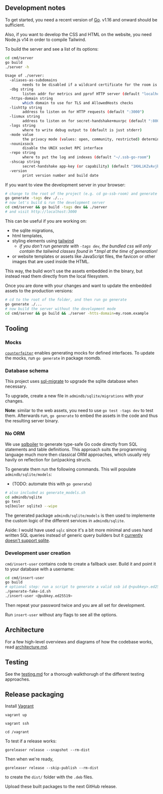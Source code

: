<!--
SPDX-FileCopyrightText: 2021 The NGI Pointer Secure-Scuttlebutt Team of 2020/2021

SPDX-License-Identifier: CC0-1.0
-->

## Development notes

To get started, you need a recent version of [Go](https://golang.org). v1.16 and onward should be sufficient.

Also, if you want to develop the CSS and HTML on the website, you need Node.js v14 in order to compile Tailwind.

To build the server and see a list of its options:

```bash
cd cmd/server
go build
./server -h

Usage of ./server:
  -aliases-as-subdomains
    	needs to be disabled if a wildcard certificate for the room is not available. (default true)
  -dbg string
    	listen addr for metrics and pprof HTTP server (default "localhost:6078")
  -https-domain string
    	which domain to use for TLS and AllowedHosts checks
  -lishttp string
    	address to listen on for HTTP requests (default ":3000")
  -lismux string
    	address to listen on for secret-handshake+muxrpc (default ":8008")
  -logs string
    	where to write debug output to (default is just stderr)
  -mode value
    	the privacy mode (values: open, community, restricted) determining room access controls
  -nounixsock
    	disable the UNIX socket RPC interface
  -repo string
    	where to put the log and indexes (default "~/.ssb-go-room")
  -shscap string
    	secret-handshake app-key (or capability) (default "1KHLiKZvAvjbY1ziZEHMXawbCEIM6qwjCDm3VYRan/s=")
  -version
    	print version number and build date

```

If you want to view the development server in your browser:
```sh
# change to the root of the project (e.g. cd go-ssb-room) and generate the frontend's styling; requires npm
go generate -tags dev ./...
# now let's build & run the development server
cd cmd/server && go build -tags dev && ./server
# and visit http://localhost:3000
```

This can be useful if you are working on:
* the sqlite migrations,
* html templates,
* styling elements using [tailwind](https://tailwindcss.com/docs/)
  * _if you don't run generate with `-tags dev`, the bundled css will only contain the tailwind classes found in *.tmpl at the time of generation!_
* or website templates or assets like JavaScript files, the favicon or other images that are used inside the HTML.

This way, the build won't use the assets embedded in the binary, but instead read them directly from the local filesystem.

Once you are done with your changes and want to update the embedded assets to the production versions:
```sh
# cd to the root of the folder, and then run go generate
go generate ./...
# now build the server without the development mode
cd cmd/server && go build && ./server -htts-domain=my.room.example
```


## Tooling
### Mocks

[`counterfeiter`](https://github.com/maxbrunsfeld/counterfeiter) enables generating mocks for defined interfaces. To update the mocks, run `go generate` in package roomdb.

### Database schema

This project uses [sql-migrate](https://github.com/rubenv/sql-migrate) to upgrade the sqlite database when necessary.

To upgrade, create a new file in `admindb/sqlite/migrations` with your changes.

**Note**: similar to the web assets, you need to use `go test -tags dev` to test them. Afterwards run, `go generate` to embed the assets in the code and thus the resulting server binary.

### No ORM

We use [sqlboiler](github.com/volatiletech/sqlboiler) to generate type-safe Go code directly from SQL statements and table definitions. This approach suits the programming language much more then classical ORM approaches, which usually rely havily on reflection for (un)packing structs.

To generate them run the following commands. This will populate `admindb/sqlite/models`:
* (TODO: automate this with `go generate`)

```bash
# also included as generate_models.sh
cd admindb/sqlite
go test
sqlboiler sqlite3 --wipe
```

The generated package `admindb/sqlite/models` is then used to implemente the custom logic of the different services in `admindb/sqlite`.

Aside: I would have used `sqlc` since it's a bit more minimal and uses hand written SQL queries instead of generic query builders but it [currently doesn't support sqlite](https://github.com/kyleconroy/sqlc/issues/161).

### Development user creation

`cmd/insert-user` contains code to create a fallback user. Build it and point it to your database with a username:

```bash
cd cmd/insert-user
go build
# optional step: run a script to generate a valid ssb id @<pubkey>.ed25519, useful for trying things out quickly
./generate-fake-id.sh
./insert-user <@pubkey.ed25519>
```
Then repeat your password twice and you are all set for development.

Run `insert-user` without any flags to see all the options.

## Architecture

For a few high-level overviews and diagrams of how the codebase works, read [architecture.md](./architecture.md).

## Testing

See the [testing.md](./testing.md) for a thorough walkthorugh of the different testing approaches.

## Release packaging

Install [Vagrant](https://www.vagrantup.com/)

```shell
vagrant up
```

```shell
vagrant ssh
```


```shell
cd /vagrant
```

To test if a release works:

```shell
goreleaser release --snapshot --rm-dist
```

Then when we're ready,

```shell
goreleaser release --skip-publish --rm-dist
```

to create the `dist/` folder with the `.deb` files.

Upload these built packages to the next GitHub release.

